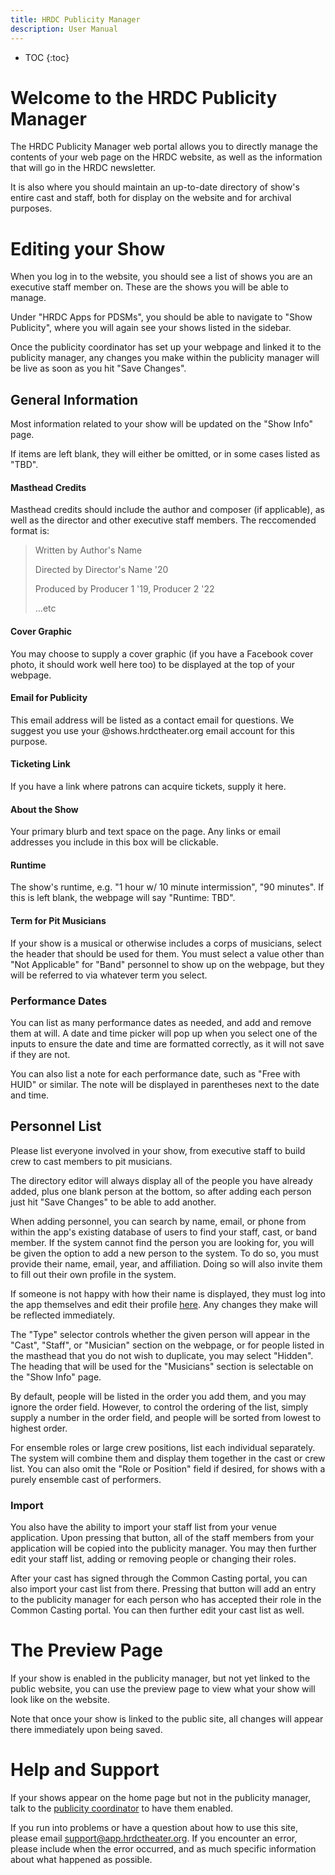 ```yaml
---
title: HRDC Publicity Manager
description: User Manual
---
```


* TOC
{:toc}

# Welcome to the HRDC Publicity Manager

The HRDC Publicity Manager web portal allows you to directly manage the
contents of your web page on the HRDC website, as well as the information that
will go in the HRDC newsletter.

It is also where you should maintain an up-to-date directory of show's entire
cast and staff, both for display on the website and for archival purposes.

# Editing your Show

When you log in to the website, you should see a list of shows you are an
executive staff member on. These are the shows you will be able to manage.

Under "HRDC Apps for PDSMs", you should be able to navigate to "Show
Publicity", where you will again see your shows listed in the sidebar.

Once the publicity coordinator has set up your webpage and linked it to the
publicity manager, any changes you make within the publicity manager will be
live as soon as you hit "Save Changes".

## General Information

Most information related to your show will be updated on the "Show Info" page.

If items are left blank, they will either be omitted, or in some cases listed
as "TBD".

#### Masthead Credits

Masthead credits should include the author and composer (if applicable), as
well as the director and other executive staff members. The reccomended
format is:

> Written by Author's Name
>
> Directed by Director's Name '20
>
> Produced by Producer 1 '19, Producer 2 '22
>
> ...etc

#### Cover Graphic

You may choose to supply a cover graphic (if you have a Facebook cover photo,
it should work well here too) to be displayed at the top of your webpage.

#### Email for Publicity

This email address will be listed as a contact email for questions. We suggest
you use your @shows.hrdctheater.org email account for this purpose.

#### Ticketing Link

If you have a link where patrons can acquire tickets, supply it here.

#### About the Show

Your primary blurb and text space on the page. Any links or email addresses
you include in this box will be clickable.

#### Runtime

The show's runtime, e.g. "1 hour w/ 10 minute intermission", "90 minutes". If
this is left blank, the webpage will say "Runtime: TBD".

#### Term for Pit Musicians

If your show is a musical or otherwise includes a corps of musicians, select the
header that should be used for them. You must select a value other than "Not
Applicable" for "Band" personnel to show up on the webpage, but they will be
referred to via whatever term you select.

### Performance Dates

You can list as many performance dates as needed, and add and remove them at
will. A date and time picker will pop up when you select one of the inputs to
ensure the date and time are formatted correctly, as it will not save if they
are not.

You can also list a note for each performance date, such as "Free with HUID"
or similar. The note will be displayed in parentheses next to the date and time.

## Personnel List

Please list everyone involved in your show, from executive staff to build crew
to cast members to pit musicians.

The directory editor will always display all of the people you have already
added, plus one blank person at the bottom, so after adding each person just
hit "Save Changes" to be able to add another.

When adding personnel, you can search by name, email, or phone from within the
app's existing database of users to find your staff, cast, or band member. If
the system cannot find the person you are looking for, you will be given the
option to add a new person to the system. To do so, you must provide their name,
email, year, and affiliation. Doing so will also invite them to fill out their
own profile in the system.

If someone is not happy with how their name is displayed, they must log into
the app themselves and edit their profile [here](https://app.hrdctheater.org/profile/). Any changes they make will be reflected immediately.

The "Type" selector controls whether the given person will appear in the "Cast",
"Staff", or "Musician" section on the webpage, or for people listed in the
masthead that you do not wish to duplicate, you may select "Hidden". The heading
that will be used for the "Musicians" section is selectable on the "Show Info"
page.

By default, people will be listed in the order you add them, and you may ignore
the order field. However, to control the ordering of the list, simply supply a
number in the order field, and people will be sorted from lowest to highest
order.

For ensemble roles or large crew positions, list each individual separately. The
system will combine them and display them together in the cast or crew list.
You can also omit the "Role or Position" field if desired, for shows with a
purely ensemble cast of performers.

### Import

You also have the ability to import your staff list from your venue application.
Upon pressing that button, all of the staff members from your application will
be copied into the publicity manager. You may then further edit your staff list,
adding or removing people or changing their roles.

After your cast has signed through the Common Casting portal, you can also
import your cast list from there. Pressing that button will add an entry to the
publicity manager for each person who has accepted their role in the Common
Casting portal. You can then further edit your cast list as well.

# The Preview Page

If your show is enabled in the publicity manager, but not yet linked to the
public website, you can use the preview page to view what your show will look
like on the website.

Note that once your show is linked to the public site, all changes will appear
there immediately upon being saved.

# Help and Support

If your shows appear on the home page but not in the publicity manager,
talk to the [publicity coordinator](mailto:publicity@hrdctheater.org) to
have them enabled.

If you run into problems or have a question about how to use this site, please
email [support@app.hrdctheater.org](mailto:support@app.hrdctheater.org). If you
encounter an error, please include when the error occurred, and as much
specific information about what happened as possible.
